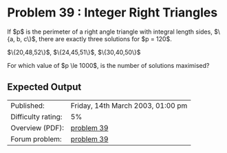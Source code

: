 # Problem 39 : Integer Right Triangles

<p>If $p$ is the perimeter of a right angle triangle with integral length sides, $\{a, b, c\}$, there are exactly three solutions for $p = 120$.</p>
<p>$\{20,48,52\}$, $\{24,45,51\}$, $\{30,40,50\}$</p>
<p>For which value of $p \le 1000$, is the number of solutions maximised?</p>



## Expected Output

|                    |                                                   |
|--------------------|---------------------------------------------------|
| Published:         | Friday, 14th March 2003, 01:00 pm                 |
| Difficulty rating: | 5%                                                |
| Overview (PDF):    | [problem 39](./039_overview.pdf)                  |
| Forum problem:     | [problem 39](https://projecteuler.net/thread=39)  |
 